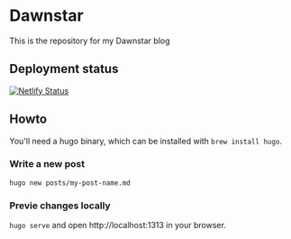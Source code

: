 # Dawnstar

This is the repository for my Dawnstar blog

## Deployment status

[![Netlify Status](https://api.netlify.com/api/v1/badges/c2967ae9-fcca-4067-a862-4fb3fe8cc683/deploy-status)](https://app.netlify.com/sites/dawnstar/deploys)

## Howto

You'll need a hugo binary, which can be installed with `brew install hugo`.

### Write a new post

`hugo new posts/my-post-name.md`

### Previe changes locally

`hugo serve` and open http://localhost:1313 in your browser.
